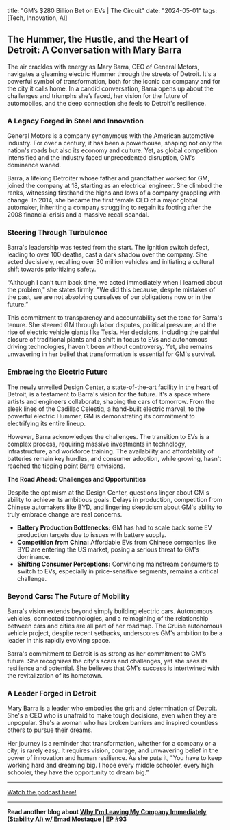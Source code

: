 

title: "GM’s $280 Billion Bet on EVs | The Circuit"
date: "2024-05-01"
tags: [Tech, Innovation, AI]


## The Hummer, the Hustle, and the Heart of Detroit: A Conversation with Mary Barra 

The air crackles with energy as Mary Barra, CEO of General Motors, navigates a gleaming electric Hummer through the streets of Detroit.  It's a powerful symbol of transformation, both for the iconic car company and for the city it calls home. In a candid conversation, Barra opens up about the challenges and triumphs she’s faced, her vision for the future of automobiles, and the deep connection she feels to Detroit's resilience. 

### A Legacy Forged in Steel and Innovation

General Motors is a company synonymous with the American automotive industry. For over a century, it has been a powerhouse, shaping not only the nation's roads but also its economy and culture. Yet, as global competition intensified and the industry faced unprecedented disruption, GM's dominance waned. 

Barra, a lifelong Detroiter whose father and grandfather worked for GM, joined the company at 18, starting as an electrical engineer.  She climbed the ranks, witnessing firsthand the highs and lows of a company grappling with change. In 2014, she became the first female CEO of a major global automaker, inheriting a company struggling to regain its footing after the 2008 financial crisis and a massive recall scandal. 

###  Steering Through Turbulence

Barra's leadership was tested from the start. The ignition switch defect, leading to over 100 deaths, cast a dark shadow over the company. She acted decisively, recalling over 30 million vehicles and initiating a cultural shift towards prioritizing safety.

“Although I can’t turn back time, we acted immediately when I learned about the problem," she states firmly. "We did this because, despite mistakes of the past, we are not absolving ourselves of our obligations now or in the future.”

This commitment to transparency and accountability set the tone for Barra's tenure. She steered GM through labor disputes, political pressure, and the rise of electric vehicle giants like Tesla.  Her decisions, including the painful closure of traditional plants and a shift in focus to EVs and autonomous driving technologies, haven't been without controversy. Yet, she remains unwavering in her belief that transformation is essential for GM's survival. 

### Embracing the Electric Future

The newly unveiled Design Center, a state-of-the-art facility in the heart of Detroit, is a testament to Barra's vision for the future. It's a space where artists and engineers collaborate, shaping the cars of tomorrow. From the sleek lines of the Cadillac Celestiq, a hand-built electric marvel, to the powerful electric Hummer, GM is demonstrating its commitment to electrifying its entire lineup.

However, Barra acknowledges the challenges. The transition to EVs is a complex process, requiring massive investments in technology, infrastructure, and workforce training.  The availability and affordability of batteries remain key hurdles, and consumer adoption, while growing, hasn't reached the tipping point Barra envisions. 

**The Road Ahead: Challenges and Opportunities**

Despite the optimism at the Design Center, questions linger about GM's ability to achieve its ambitious goals. Delays in production, competition from Chinese automakers like BYD, and lingering skepticism about GM's ability to truly embrace change are real concerns. 

* **Battery Production Bottlenecks:** GM has had to scale back some EV production targets due to issues with battery supply.  
* **Competition from China:**  Affordable EVs from Chinese companies like BYD are entering the US market, posing a serious threat to GM's dominance.  
* **Shifting Consumer Perceptions:** Convincing mainstream consumers to switch to EVs, especially in price-sensitive segments, remains a critical challenge.  

### Beyond Cars: The Future of Mobility

Barra's vision extends beyond simply building electric cars. Autonomous vehicles, connected technologies, and a reimagining of the relationship between cars and cities are all part of her roadmap.  The Cruise autonomous vehicle project, despite recent setbacks, underscores GM's ambition to be a leader in this rapidly evolving space.

Barra's commitment to Detroit is as strong as her commitment to GM's future. She recognizes the city's scars and challenges, yet she sees its resilience and potential.  She believes that GM's success is intertwined with the revitalization of its hometown.

###  A Leader Forged in Detroit 

Mary Barra is a leader who embodies the grit and determination of Detroit. She's a CEO who is unafraid to make tough decisions, even when they are unpopular.  She's a woman who has broken barriers and inspired countless others to pursue their dreams. 

Her journey is a reminder that transformation, whether for a company or a city, is rarely easy. It requires vision, courage, and unwavering belief in the power of innovation and human resilience. As she puts it, "You have to keep working hard and dreaming big. I hope every middle schooler, every high schooler, they have the opportunity to dream big.”

---

<a href="https://youtube.com/watch?v=AeWWmARalVQ" target="_blank">Watch the podcast here!</a>


---

**Read another blog about [Why I'm Leaving My Company Immediately (Stability AI) w/ Emad Mostaque | EP #93](./20240329-emadmostaque-peterhdiamandis)**
